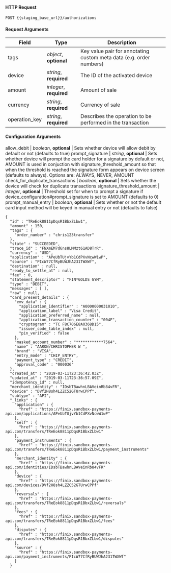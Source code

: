 #### HTTP Request

`POST {{staging_base_url}}/authorizations`


#### Request Arguments

Field | Type | Description
----- | ---- | -----------
tags | *object*, **optional** | Key value pair for annotating custom meta data (e.g. order numbers)
device | *string*, **required** | The ID of the activated device
amount | *integer*, **required** | Amount of sale
currency | *string*, **required** | Currency of sale
operation_key | *string*, **required** | Describes the operation to be performed in the transaction

#### Configuration Arguments

allow_debit | *boolean*, **optional** |  Sets whether device will allow debit by default or not (defaults to true)
prompt_signature | *string*, **optional** |  Sets whether device will prompt the card holder for a signature by default or not, AMOUNT is used in conjuction with signature_threshold_amount so that when the threshold is reached the signature form appears on device screen (defaults to always). Options are: ALWAYS, NEVER, AMOUNT
check_for_duplicate_transactions | *boolean*, **optional** |  Sets whether the device will check for duplicate transactions
signature_threshold_amount | *integer*, **optional** |  Threshold set for when to prompt a signature if device_configuration#prompt_signature is set to AMOUNT (defaults to 0)
prompt_manual_entry | *boolean*, **optional** |  Sets whether or not the default card input method will be keyed in manual entry or not (defaults to false)


```
{
  "id" : "TReEok8811pDqsR1BbxZLbw1",
  "amount" : 150,
  "tags" : {
    "order_number" : "chris123transfer"
  },
  "state" : "SUCCEEDED",
  "trace_id" : "FNXmEM7d6ns8LMMzt61AD8TrR",
  "currency" : "USD",
  "application" : "APeUbTUjvYb1CdPXvNcwW1wP",
  "source" : "PIcW77CfRyBUWJhA231TWXWf",
  "destination" : null,
  "ready_to_settle_at" : null,
  "fee" : 0,
  "statement_descriptor" : "FIN*GOLDS GYM",
  "type" : "DEBIT",
  "messages" : [ ],
  "raw" : null,
  "card_present_details" : {
    "emv_data" : {
      "application_identifier" : "A0000000031010",
      "application_label" : "Visa Credit",
      "application_preferred_name" : null,
      "application_transaction_counter" : "004F",
      "cryptogram" : "TC F8C706E8A0368D15",
      "issuer_code_table_index" : null,
      "pin_verified" : false
    },
    "masked_account_number" : "************7564",
    "name" : "AARON/CHRISTOPHER W ",
    "brand" : "VISA",
    "entry_mode" : "CHIP_ENTRY",
    "payment_type" : "CREDIT",
    "approval_code" : "000036"
  },
  "created_at" : "2019-03-11T23:36:42.03Z",
  "updated_at" : "2019-03-11T23:36:57.09Z",
  "idempotency_id" : null,
  "merchant_identity" : "IDsbTBawhnLBAVeinRb84vFR",
  "device" : "DVf2H8sh4LZZC52GTUrwCPPf",
  "subtype" : "API",
  "_links" : {
    "application" : {
      "href" : "https://finix.sandbox-payments-api.com/applications/APeUbTUjvYb1CdPXvNcwW1wP"
    },
    "self" : {
      "href" : "https://finix.sandbox-payments-api.com/transfers/TReEok8811pDqsR1BbxZLbw1"
    },
    "payment_instruments" : {
      "href" : "https://finix.sandbox-payments-api.com/transfers/TReEok8811pDqsR1BbxZLbw1/payment_instruments"
    },
    "merchant_identity" : {
      "href" : "https://finix.sandbox-payments-api.com/identities/IDsbTBawhnLBAVeinRb84vFR"
    },
    "device" : {
      "href" : "https://finix.sandbox-payments-api.com/devices/DVf2H8sh4LZZC52GTUrwCPPf"
    },
    "reversals" : {
      "href" : "https://finix.sandbox-payments-api.com/transfers/TReEok8811pDqsR1BbxZLbw1/reversals"
    },
    "fees" : {
      "href" : "https://finix.sandbox-payments-api.com/transfers/TReEok8811pDqsR1BbxZLbw1/fees"
    },
    "disputes" : {
      "href" : "https://finix.sandbox-payments-api.com/transfers/TReEok8811pDqsR1BbxZLbw1/disputes"
    },
    "source" : {
      "href" : "https://finix.sandbox-payments-api.com/payment_instruments/PIcW77CfRyBUWJhA231TWXWf"
    }
  }
```
